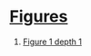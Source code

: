 # [Figures](#figures)

1.  [Figure 1 depth 1][1]

[1]: ./document.md#testing-option-generatefileslistoffigures
